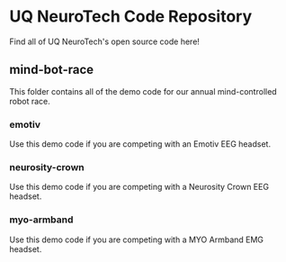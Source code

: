 # UQ NeuroTech Code Repository

Find all of UQ NeuroTech's open source code here!

## mind-bot-race

This folder contains all of the demo code for our annual mind-controlled robot race.

### emotiv

Use this demo code if you are competing with an Emotiv EEG headset.

### neurosity-crown

Use this demo code if you are competing with a Neurosity Crown EEG headset.

### myo-armband

Use this demo code if you are competing with a MYO Armband EMG headset.